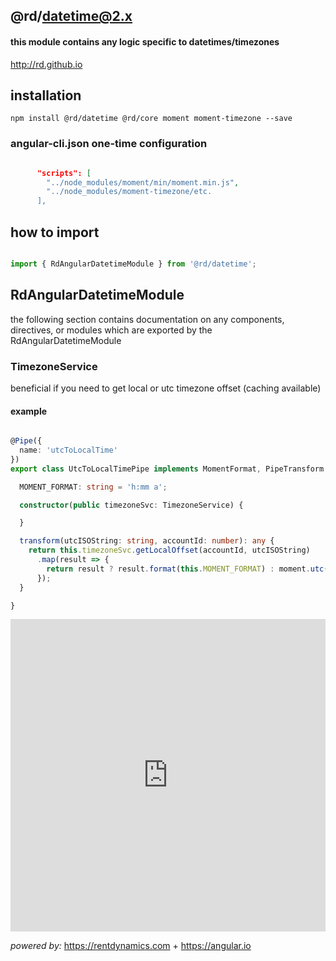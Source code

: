 <!--[![Build Status](https://travis-ci.org/ng2select/bootstrap.svg?branch=master)](https://travis-ci.org/ng2select/bootstrap)-->

## @rd/datetime@2.x

#### this module contains any logic specific to datetimes/timezones

http://rd.github.io

## installation

```
npm install @rd/datetime @rd/core moment moment-timezone --save

```

### angular-cli.json one-time configuration

```json

      "scripts": [
        "../node_modules/moment/min/moment.min.js",
        "../node_modules/moment-timezone/etc.
      ],

```

## how to import

```TypeScript  

import { RdAngularDatetimeModule } from '@rd/datetime';

```

## RdAngularDatetimeModule
the following section contains documentation on any components, directives, or modules which are exported by the RdAngularDatetimeModule

### TimezoneService
beneficial if you need to get local or utc timezone offset (caching available)

#### example

```TypeScript  

@Pipe({
  name: 'utcToLocalTime'
})
export class UtcToLocalTimePipe implements MomentFormat, PipeTransform {

  MOMENT_FORMAT: string = 'h:mm a';

  constructor(public timezoneSvc: TimezoneService) {

  }

  transform(utcISOString: string, accountId: number): any {
    return this.timezoneSvc.getLocalOffset(accountId, utcISOString)
      .map(result => {
        return result ? result.format(this.MOMENT_FORMAT) : moment.utc(utcISOString).format(this.MOMENT_FORMAT) + ' (UTC)';
      });
  }

}

```

<iframe src="http://embed.plnkr.co/GeHGKI/?show=preview" frameborder="0" width="100%" height="500"></iframe>

_powered by:_
https://rentdynamics.com +
https://angular.io
